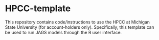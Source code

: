 # HPCC-template
This repository contains code/instructions to use the HPCC at Michigan State University (for account-holders only). Specifically, this template can be used to run JAGS models through the R user interface.

